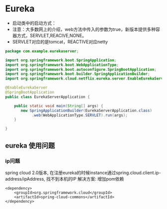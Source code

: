 # Eureka
- 启动类中的启动方式：
- 注意：大多数网上的介绍，web方法中传入的参数为true，新版本提供多种容器方式，SERVLET,REACIVE,NONE。
- SERVLET对应的是tomcat，REACTIVE对应netty

```java
package com.example.eurekaserver;

import org.springframework.boot.SpringApplication;
import org.springframework.boot.WebApplicationType;
import org.springframework.boot.autoconfigure.SpringBootApplication;
import org.springframework.boot.builder.SpringApplicationBuilder;
import org.springframework.cloud.netflix.eureka.server.EnableEurekaServer;

@EnableEurekaServer
@SpringBootApplication
public class EurekaServerApplication {

    public static void main(String[] args) {
       new SpringApplicationBuilder(EurekaServerApplication.class)
			.web(WebApplicationType.SERVLET).run(args);
    }

}

```

## eureka 使用问题

### ip问题
spring cloud 2.0版本, 在注册eureka的时候instance通过spring.cloud.client.ip-address/ipAddress, 找不到本机的IP
解决方案: 增加pom依赖
```
<dependency>
    <groupId>org.springframework.cloud</groupId>
    <artifactId>spring-cloud-commons</artifactId>
</dependency>
```